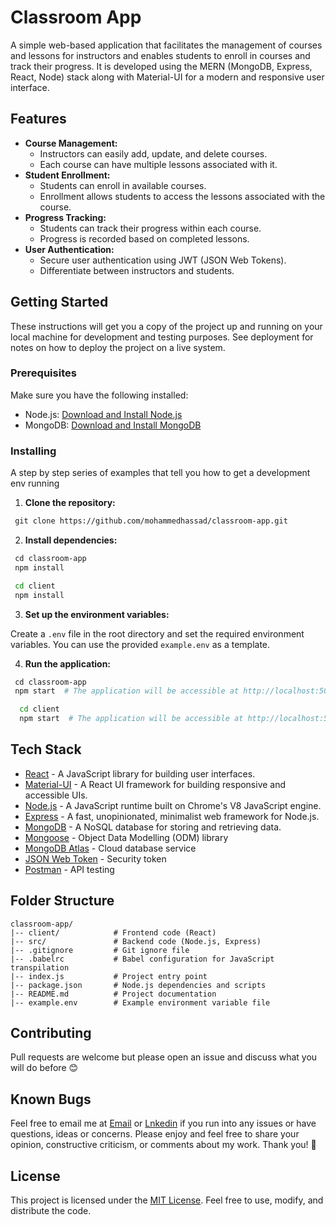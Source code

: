# Classroom App

A simple web-based application that facilitates the management of courses and lessons for instructors and enables students to enroll in courses and track their progress. It is developed using the MERN (MongoDB, Express, React, Node) stack along with Material-UI for a modern and responsive user interface.

## Features

- **Course Management:**
  - Instructors can easily add, update, and delete courses.
  - Each course can have multiple lessons associated with it.
- **Student Enrollment:**
  - Students can enroll in available courses.
  - Enrollment allows students to access the lessons associated with the course.
- **Progress Tracking:**
  - Students can track their progress within each course.
  - Progress is recorded based on completed lessons.
- **User Authentication:**
  - Secure user authentication using JWT (JSON Web Tokens).
  - Differentiate between instructors and students.

## Getting Started

These instructions will get you a copy of the project up and running on your local machine for development and testing purposes. See deployment for notes on how to deploy the project on a live system.

### Prerequisites

Make sure you have the following installed:

- Node.js: [Download and Install Node.js](https://nodejs.org/)
- MongoDB: [Download and Install MongoDB](https://www.mongodb.com/try/download/community)

### Installing

A step by step series of examples that tell you how to get a development env running

1. **Clone the repository:**

```bash
 git clone https://github.com/mohammedhassad/classroom-app.git
```

2. **Install dependencies:**

```bash
 cd classroom-app
 npm install

 cd client
 npm install
```

3. **Set up the environment variables:**

Create a `.env` file in the root directory and set the required environment variables. You can use the provided `example.env` as a template.

4. **Run the application:**

```bash
 cd classroom-app
 npm start  # The application will be accessible at http://localhost:5000

  cd client
  npm start  # The application will be accessible at http://localhost:5173
```

## Tech Stack

- [React](https://react.dev/) - A JavaScript library for building user interfaces.
- [Material-UI](https://mui.com/) - A React UI framework for building responsive and accessible UIs.
- [Node.js](https://nodejs.org/) - A JavaScript runtime built on Chrome's V8 JavaScript engine.
- [Express](https://expressjs.com/) - A fast, unopinionated, minimalist web framework for Node.js.
- [MongoDB](https://www.mongodb.com/try/download/community) - A NoSQL database for storing and retrieving data.
- [Mongoose](https://mongoosejs.com/) - Object Data Modelling (ODM) library
- [MongoDB Atlas](https://www.mongodb.com/cloud/atlas) - Cloud database service
- [JSON Web Token](https://jwt.io/) - Security token
- [Postman](https://www.getpostman.com/) - API testing

## Folder Structure

```
classroom-app/
|-- client/            # Frontend code (React)
|-- src/               # Backend code (Node.js, Express)
|-- .gitignore         # Git ignore file
|-- .babelrc           # Babel configuration for JavaScript transpilation
|-- index.js           # Project entry point
|-- package.json       # Node.js dependencies and scripts
|-- README.md          # Project documentation
|-- example.env        # Example environment variable file
```

## Contributing

Pull requests are welcome but please open an issue and discuss what you will do before 😊

## Known Bugs

Feel free to email me at [Email](mailto:mohammed.hassad98@gmail.com) or [Lnkedin](https://linkedin.com/me/mohemedhassad) if you run into any issues or have questions, ideas or concerns. Please enjoy and feel free to share your opinion, constructive criticism, or comments about my work. Thank you! 🙂

## License

This project is licensed under the [MIT License](https://opensource.org/license/mit/). Feel free to use, modify, and distribute the code.
